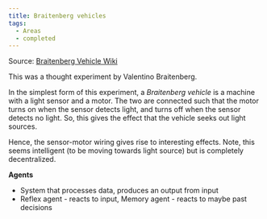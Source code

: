 ```yaml
---
title: Braitenberg vehicles
tags:
  - Areas
  - completed
---
```

Source: [Braitenberg Vehicle Wiki](https://en.wikipedia.org/wiki/Braitenberg_vehicle)

This was a thought experiment by Valentino Braitenberg.

In the simplest form of this experiment, a *Braitenberg vehicle* is a machine with a light sensor and a motor. The two are connected such that the motor turns on when the sensor detects light, and turns off when the sensor detects no light. So, this gives the effect that the vehicle seeks out light sources.

Hence, the sensor-motor wiring gives rise to interesting effects. Note, this seems intelligent (to be moving towards light source) but is completely decentralized.

**Agents**
- System that processes data, produces an output from input
- Reflex agent - reacts to input, Memory agent - reacts to maybe past decisions